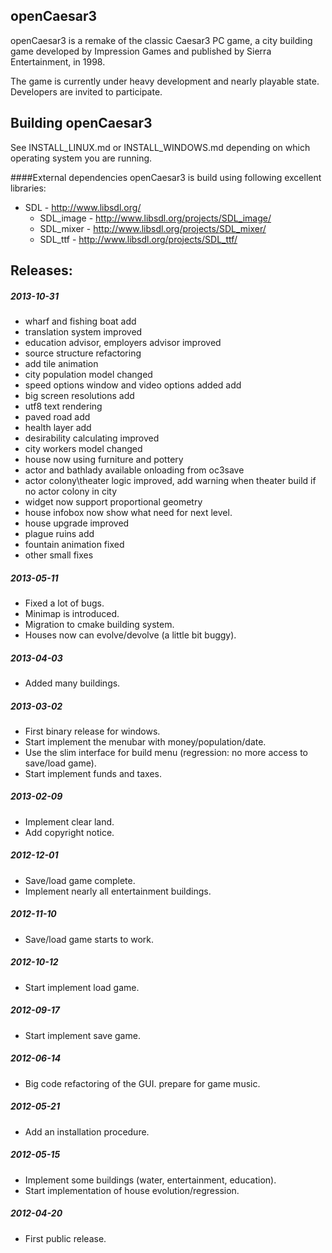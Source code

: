 openCaesar3
-----------
openCaesar3 is a remake of the classic Caesar3 PC game, a city building game developed by Impression Games and published by Sierra Entertainment, in 1998.

The game is currently under heavy development and nearly playable state. Developers are invited to participate.

Building openCaesar3
-------------------
See INSTALL_LINUX.md or INSTALL_WINDOWS.md depending on which operating system you are running.

####External dependencies
openCaesar3 is build using following excellent libraries:
  * SDL - http://www.libsdl.org/
    * SDL_image - http://www.libsdl.org/projects/SDL_image/
    * SDL_mixer - http://www.libsdl.org/projects/SDL_mixer/
    * SDL_ttf - http://www.libsdl.org/projects/SDL_ttf/
    
Releases:
---------
##### 2013-10-31
  * wharf and fishing boat add
  * translation system improved
  * education advisor, employers advisor improved
  * source structure refactoring
  * add tile animation
  * city population model changed
  * speed options window and video options added add
  * big screen resolutions add
  * utf8 text rendering
  * paved road add
  * health layer add
  * desirability calculating improved
  * city workers model changed
  * house now using furniture and pottery
  * actor and bathlady available onloading from oc3save
  * actor colony\theater logic improved, add warning when theater build if no actor colony in city
  * widget now support proportional geometry
  * house infobox now show what need for next level.
  * house upgrade improved
  * plague ruins add
  * fountain animation fixed
  * other small fixes


##### 2013-05-11
  * Fixed a lot of bugs.
  * Minimap is introduced.
  * Migration to cmake building system.
  * Houses now can evolve/devolve (a little bit buggy).

##### 2013-04-03
  * Added many buildings.

##### 2013-03-02
  * First binary release for windows.
  * Start implement the menubar with money/population/date.
  * Use the slim interface for build menu (regression: no more access to save/load game).
  * Start implement funds and taxes.

##### 2013-02-09
  * Implement clear land.
  * Add copyright notice.

##### 2012-12-01
  * Save/load game complete.
  * Implement nearly all entertainment buildings.

##### 2012-11-10
  * Save/load game starts to work.

##### 2012-10-12
  * Start implement load game.

##### 2012-09-17
  * Start implement save game.

##### 2012-06-14
  * Big code refactoring of the GUI. prepare for game music.

##### 2012-05-21
  * Add an installation procedure.

##### 2012-05-15
  * Implement some buildings (water, entertainment, education). 
  * Start implementation of house evolution/regression.

##### 2012-04-20
  * First public release.

